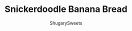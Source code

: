 ---
layout: ../../layouts/MarkdownPostLayout.astro
title: Snickerdoodle Banana Bread
author: ShugarySweets
pubDate: 2019-01-15
description: "Take your classic banana bread recipe to the next level! This Snickerdoodle Banana Bread has a crunchy top coating of cinnamon and sugar, a real crowd pleaser!"
image_url: https://www.shugarysweets.com/wp-content/uploads/2016/04/snickerdoodle-bread-1.jpg
tags: ["Breads","American"]
calories: 243
protein: 4
carbohydrates: 43
fats: 7
fiber: 2
ingredients: ["3/4 cup unsalted butter, softened","1/3 cup milk","2 cups granulated sugar","4 large eggs","4 large bananas, mashed","4 cups all-purpose flour","1 Tablespoon baking powder","1 teaspoon baking soda","2 Tablespoon cinnamon","1/2 teaspoon kosher salt","1/2 cup granulated sugar","1 teaspoon cinnamon"]
serves: 2
time: "1 hour 10 minutes"
prepTime: "10 minutes"
instructions: ["Preheat oven to 350°F. Grease two 9-inch loaf pans. In a small bowl, combine sugar and cinnamon for the topping. Sprinkle generously over greased loaf pans (saving the remaining mixture for the tops of the bread). Set aside.","In a large mixing bowl, beat butter with milk and sugar until blended. Add eggs and mashed banana and combine completely. Add flour, baking powder, baking soda, cinnamon, and salt. Mix just until blended.","Pour evenly into loaf pans. Sprinkle with the remaining cinnamon sugar mixture. Bake for one hour.","Remove from oven and cool in pans 10 minutes. Remove from pans and cool completely. Store in airtight container for several days, or freeze bread for later use."]
nutrition: ["243 calories","43 grams carbohydrates","47 milligrams cholesterol","7 grams fat","2 grams fiber","4 grams protein","4 grams saturated fat","155 milligrams sodium","24 grams sugar","0 grams trans fat","2 grams unsaturated fat"]
---